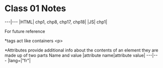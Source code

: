 # Class 01 Notes


---|---
|HTML| chp1, chp8, chp17, chp18|
|JS| chp1|

For future reference

*tags act like containers 
 \<p>

 *Attributes provide additional info about the contents of an element
 they are made up of two parts Name and value
 |attribute name|attribute value|
 ---|---
 |lang=|"fr"|
